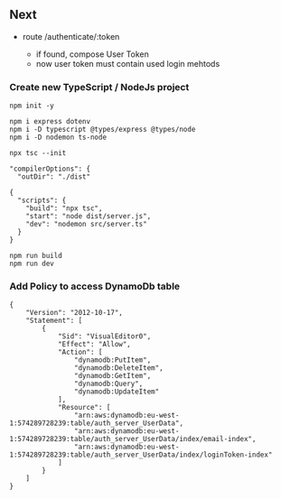 ## Next

- route /authenticate/:token

  - if found, compose User Token
  - now user token must contain used login mehtods

### Create new TypeScript / NodeJs project

```
npm init -y

npm i express dotenv
npm i -D typescript @types/express @types/node
npm i -D nodemon ts-node

npx tsc --init

"compilerOptions": {
  "outDir": "./dist"

{
  "scripts": {
    "build": "npx tsc",
    "start": "node dist/server.js",
    "dev": "nodemon src/server.ts"
  }
}

npm run build
npm run dev
```

### Add Policy to access DynamoDb table

```
{
	"Version": "2012-10-17",
	"Statement": [
		{
			"Sid": "VisualEditor0",
			"Effect": "Allow",
			"Action": [
				"dynamodb:PutItem",
				"dynamodb:DeleteItem",
				"dynamodb:GetItem",
				"dynamodb:Query",
				"dynamodb:UpdateItem"
			],
			"Resource": [
				"arn:aws:dynamodb:eu-west-1:574289728239:table/auth_server_UserData",
				"arn:aws:dynamodb:eu-west-1:574289728239:table/auth_server_UserData/index/email-index",
				"arn:aws:dynamodb:eu-west-1:574289728239:table/auth_server_UserData/index/loginToken-index"
			]
		}
	]
}
```
